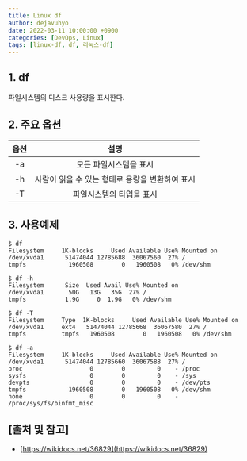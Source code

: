 ```yaml
---
title: Linux df
author: dejavuhyo
date: 2022-03-11 10:00:00 +0900
categories: [DevOps, Linux]
tags: [linux-df, df, 리눅스-df]
---
```


## 1. df
파일시스템의 디스크 사용량을 표시한다.

## 2. 주요 옵션

| 옵션 | 설명 |
|:-----:|:-----:|
| -a | 모든 파일시스템을 표시 |
| -h | 사람이 읽을 수 있는 형태로 용량을 변환하여 표시 |
| -T | 파일시스템의 타입을 표시 |

## 3. 사용예제

```shell
$ df
Filesystem     1K-blocks     Used Available Use% Mounted on
/dev/xvda1      51474044 12785688  36067560  27% /
tmpfs            1960508        0   1960508   0% /dev/shm

$ df -h
Filesystem      Size  Used Avail Use% Mounted on
/dev/xvda1       50G   13G   35G  27% /
tmpfs           1.9G     0  1.9G   0% /dev/shm

$ df -T
Filesystem     Type  1K-blocks     Used Available Use% Mounted on
/dev/xvda1     ext4   51474044 12785668  36067580  27% /
tmpfs          tmpfs   1960508        0   1960508   0% /dev/shm

$ df -a
Filesystem     1K-blocks     Used Available Use% Mounted on
/dev/xvda1      51474044 12785660  36067588  27% /
proc                   0        0         0    - /proc
sysfs                  0        0         0    - /sys
devpts                 0        0         0    - /dev/pts
tmpfs            1960508        0   1960508   0% /dev/shm
none                   0        0         0    - /proc/sys/fs/binfmt_misc
```

## [출처 및 참고]
* [https://wikidocs.net/36829](https://wikidocs.net/36829)
